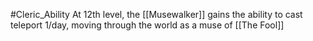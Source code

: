 #Cleric_Ability 
At 12th level, the [[Musewalker]] gains the ability to cast teleport 1/day, moving through the world as a muse of [[The Fool]]